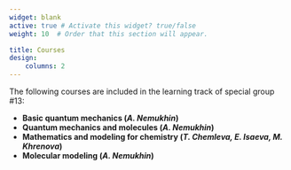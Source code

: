 ```yaml
---
widget: blank
active: true # Activate this widget? true/false
weight: 10  # Order that this section will appear.

title: Courses
design:
    columns: 2
---
```


The following courses are included in the learning track of special group #13:
* **Basic quantum mechanics (*A. Nemukhin*)**
* **Quantum mechanics and molecules (*A. Nemukhin*)**
* **Mathematics and modeling for chemistry (*T. Chemleva, E. Isaeva, M. Khrenova*)**
* **Molecular modeling (*A. Nemukhin*)**
